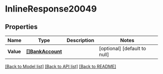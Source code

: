 # InlineResponse20049

## Properties
Name | Type | Description | Notes
------------ | ------------- | ------------- | -------------
**Value** | [**[]BankAccount**](bankAccount.md) |  | [optional] [default to null]

[[Back to Model list]](../README.md#documentation-for-models) [[Back to API list]](../README.md#documentation-for-api-endpoints) [[Back to README]](../README.md)

